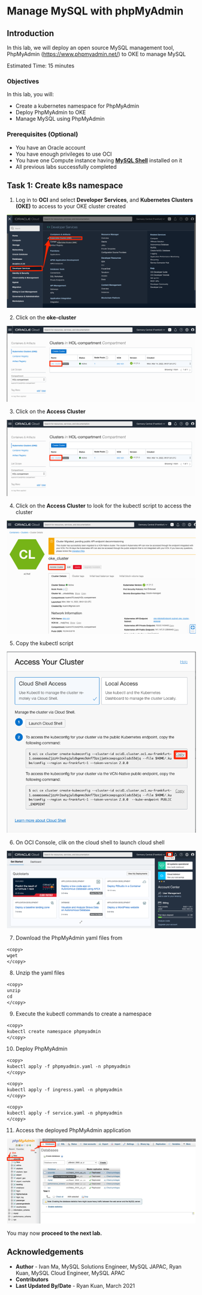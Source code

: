 # Manage MySQL with phpMyAdmin

## Introduction

In this lab, we will deploy an open source MySQL management tool, PhpMyAdmin (https://www.phpmyadmin.net/) to OKE to manage MySQL

Estimated Time: 15 minutes

### Objectives

In this lab, you will:

* Create a kubernetes namespace for PhpMyAdmin
* Deploy PhpMyAdmin to OKE
* Manage MySQL using PhpMyAdmin

### Prerequisites (Optional)

* You have an Oracle account
* You have enough privileges to use OCI
* You have one Compute instance having <a href="https://dev.mysql.com/doc/mysql-shell/8.0/en/mysql-shell-install.html" target="\_blank">**MySQL Shell**</a> installed on it
* All previous labs successfully completed

## Task 1: Create k8s namespace

1. Log in to **OCI** and select **Developer Services**, and **Kubernetes Clusters (OKE)** to access to your OKE cluster created

![OKE](images/oke-cluster.png)

2. Click on the **oke-cluster**

![oke cluster](images/click-cluster.png)

3. Click on the **Access Cluster** 

![oke cluster detail](images/click-cluster.png)

4. Click on the **Access Cluster** to look for the kubectl script to access the cluster

![Access Cluster](images/access-cluster.png)

5. Copy the kubectl script

![kubectl script](images/copy-kubectl-script.png)

6. On OCI Console, clik on the cloud shell to launch cloud shell

![Cloud Shell](images/cloud-shell.png)

7. Download the PhpMyAdmin yaml files from

```
<copy>
wget 
</copy>
```

8. Unzip the yaml files

```
<copy>
unzip 
cd 
</copy>
```

9. Execute the kubectl commands to create a namespace

```
<copy>
kubectl create namespace phpmyadmin
</copy>
```

10. Deploy PhpMyAdmin 

```
<copy>
kubectl apply -f phpmyadmin.yaml -n phpmyadmin
</copy>
```
```
<copy>
kubectl apply -f ingress.yaml -n phpmyadmin
</copy>
```
```
<copy>
kubectl apply -f service.yaml -n phpmyadmin
</copy>
```

11. Access the deployed PhpMyAdmin application

![PhpMyAdmin](images/phpmyadmin.png)


You may now **proceed to the next lab.**

## Acknowledgements
* **Author** 
			 - Ivan Ma, MySQL Solutions Engineer, MySQL JAPAC, Ryan Kuan, MySQL Cloud Engineer, MySQL APAC
* **Contributors** 
* **Last Updated By/Date** - Ryan Kuan, March 2021